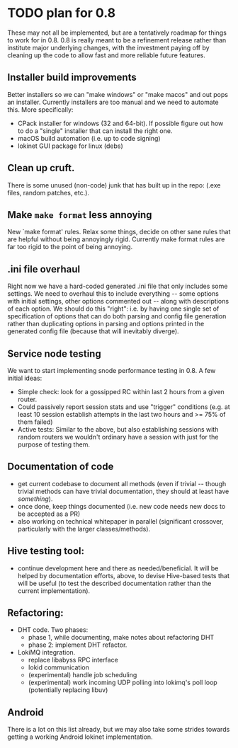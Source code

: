 # TODO plan for 0.8

These may not all be implemented, but are a tentatively roadmap for things to work for in 0.8.  0.8
is really meant to be a refinement release rather than institute major underlying changes, with the
investment paying off by cleaning up the code to allow fast and more reliable future features.

## Installer build improvements

Better installers so we can "make windows" or "make macos" and out pops an installer.  Currently
installers are too manual and we need to automate this.  More specifically:
- CPack installer for windows (32 and 64-bit).  If possible figure out how to do a "single"
  installer that can install the right one.
- macOS build automation (i.e. up to code signing)
- lokinet GUI package for linux (debs)

## Clean up cruft.

There is some unused (non-code) junk that has built up in the repo: (.exe files, random patches,
etc.).


## Make `make format` less annoying

New `make format' rules.  Relax some things, decide on other sane rules that are helpful without
being annoyingly rigid.  Currently make format rules are far too rigid to the point of being
annoying.

## .ini file overhaul

Right now we have a hard-coded generated .ini file that only includes some settings.  We need to
overhaul this to include everything -- some options with initial settings, other options commented
out -- along with descriptions of each option.  We should do this "right": i.e. by having one single
set of specification of options that can do both parsing and config file generation rather than
duplicating options in parsing and options printed in the generated config file (because that will
inevitably diverge).

## Service node testing

We want to start implementing snode performance testing in 0.8.  A few initial ideas:
- Simple check: look for a gossipped RC within last 2 hours from a given router.
- Could passively report session stats and use "trigger" conditions (e.g. at least 10 session
  establish attempts in the last two hours and >= 75% of them failed)
- Active tests: Similar to the above, but also establishing sessions with random routers we wouldn't
  ordinary have a session with just for the purpose of testing them.

## Documentation of code
- get current codebase to document all methods (even if trivial -- though trivial methods can have
  trivial documentation, they should at least have *something*).
- once done, keep things documented (i.e. new code needs new docs to be accepted as a PR)
- also working on technical whitepaper in parallel (significant crossover, particularly with the
  larger classes/methods).

## Hive testing tool:
- continue development here and there as needed/beneficial.  It will be helped by documentation
  efforts, above, to devise Hive-based tests that will be useful (to test the described
  documentation rather than the current implementation).

## Refactoring:
- DHT code.  Two phases:
  - phase 1, while documenting, make notes about refactoring DHT
  - phase 2: implement DHT refactor.
- LokiMQ integration.
  - replace libabyss RPC interface
  - lokid communication
  - (experimental) handle job scheduling
  - (experimental) work incoming UDP polling into lokimq's poll loop (potentially replacing libuv)

## Android

There is a lot on this list already, but we may also take some strides towards getting a working
Android lokinet implementation.
